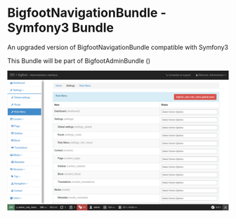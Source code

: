 # BigfootNavigationBundle - Symfony3 Bundle
An upgraded version of BigfootNavigationBundle compatible with Symfony3

This Bundle will be part of BigfootAdminBundle ()

![alt tag](https://raw.githubusercontent.com/7rin0/BigfootDefaultTheme/master/Resources/public/images/screenshot.png)